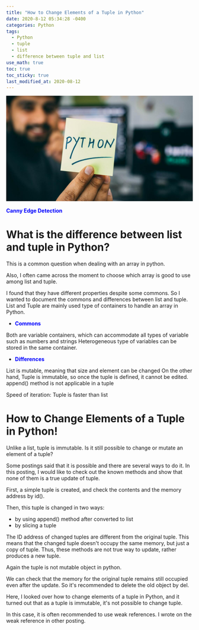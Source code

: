 ```yaml
---
title: "How to Change Elements of a Tuple in Python"
date: 2020-8-12 05:34:28 -0400
categories: Python
tags:
  - Python 
  - tuple
  - list 
  - difference between tuple and list 
use_math: true
toc: true
toc_sticky: true
last_modified_at: 2020-08-12
---
```


<img src="/assets/images/Python.jpg" width="800px" >

<span style="color:blue"> **Canny Edge Detection**  </span>


# What is the difference between list and tuple in Python? 

This is a common question when dealing with an array in python. 

Also, I often came across the moment to choose which array is good to use among list and tuple. 

I found that they have different properties despite some commons. 
So I wanted to document the commons and differences between list and tuple. List and Tuple are mainly used type of containers to handle an array in Python. 

* <span style="color:blue"> **Commons**  </span>

Both are variable containers, which can accommodate all types of variable such as numbers and strings
Heterogeneous type of variables can be stored in the same container. 


* <span style="color:blue"> **Differences**  </span>

List is mutable, meaning that size and element can be changed 
On the other hand, Tuple is immutable, so once the tuple is defined, it cannot be edited. append() method is not applicable in a tuple

Speed of iteration: Tuple is faster than list



# How to Change Elements of a Tuple in Python! 

Unlike a list, tuple is immutable. Is it still possible to change or mutate an element of a tuple? 

Some postings said that it is possible and there are several ways to do it. 
In this posting, I would like to check out the known methods and show that none of them is a true update of tuple. 

First, a simple tuple is created, and check the contents and the memory address by id(). 

Then, this tuple is changed in two ways: 

* by using append() method after converted to list 
* by slicing a tuple

The ID address of changed tuples are different from the original tuple. 
This means that the changed tuple doesn't occupy the same memory, but just a copy of tuple. 
Thus, these methods are not true way to update, rather produces a new tuple. 

Again the tuple is not mutable object in python. 

We can check that the memory for the original tuple remains still occupied even after the update. So it's recommended to delete the old object by del.

Here, I looked over how to change elements of a tuple in Python, and it turned out that as a tuple is immutable, it's not possible to change tuple. 

In this case, it is often recommended to use weak references. I wrote on the weak reference in other posting. 



